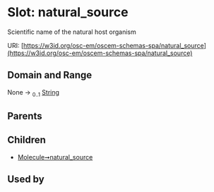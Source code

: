 
# Slot: natural_source

Scientific name of the natural host organism

URI: [https://w3id.org/osc-em/oscem-schemas-spa/natural_source](https://w3id.org/osc-em/oscem-schemas-spa/natural_source)


## Domain and Range

None &#8594;  <sub>0..1</sub> [String](types/String.md)

## Parents


## Children

 *  [Molecule➞natural_source](Molecule_natural_source.md)

## Used by

